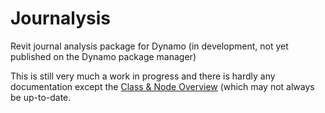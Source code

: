 # Journalysis
Revit journal analysis package for Dynamo (in development, not yet published on the Dynamo package manager)

This is still very much a work in progress and there is hardly any documentation except the [Class & Node Overview](https://github.com/andydandy74/Journalysis/wiki/Class-&-Node-Overview) (which may not always be up-to-date.
